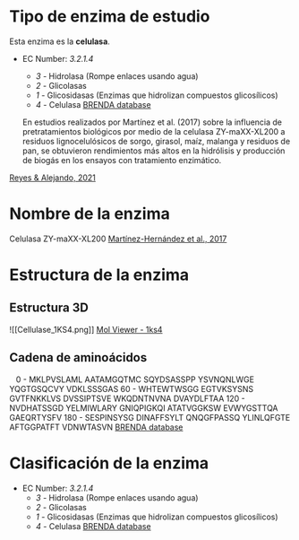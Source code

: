 # Tipo de enzima de estudio 
Esta enzima es la **celulasa**.
- EC Number: *3.2.1.4*
	- *3* - Hidrolasa (Rompe enlaces usando agua)
	- *2* - Glicolasas
	- *1* - Glicosidasas (Enzimas que hidrolizan compuestos glicosílicos)
	- *4* - Celulasa
[BRENDA database](https://www.brenda-enzymes.org/enzyme.php?ecno=3.2.1.4)

	En estudios realizados por Martínez et al. (2017) sobre la influencia de pretratamientos biológicos por medio de la celulasa ZY-maXX-XL200 a residuos lignocelulósicos de sorgo, girasol, maíz, malanga y residuos de pan, se obtuvieron rendimientos más altos en la hidrólisis y producción de biogás en los ensayos con tratamiento enzimático.

[Reyes & Alejando, 2021](https://expeditiorepositorio.utadeo.edu.co/bitstream/handle/20.500.12010/20743/ArticuloEspa%c3%b1olBiog%c3%a1sRARR-V2.pdf?sequence=4&isAllowed=y)
# Nombre de la enzima
Celulasa ZY-maXX-XL200
[Martínez-Hernández et al., 2017](https://www.redalyc.org/pdf/932/93250841007.pdf)
# Estructura de la enzima
## Estructura 3D
![[Cellulase_1KS4.png]]
[Mol Viewer - 1ks4](https://molstar.org/viewer/)
## Cadena de aminoácidos
   0 - MKLPVSLAML AATAMGQTMC SQYDSASSPP YSVNQNLWGE YQGTGSQCVY VDKLSSSGAS
60 - WHTEWTWSGG EGTVKSYSNS GVTFNKKLVS DVSSIPTSVE WKQDNTNVNA DVAYDLFTAA
120 - NVDHATSSGD YELMIWLARY GNIQPIGKQI ATATVGGKSW EVWYGSTTQA GAEQRTYSFV
180 - SESPINSYSG DINAFFSYLT QNQGFPASSQ YLINLQFGTE AFTGGPATFT VDNWTASVN
[BRENDA database](https://www.brenda-enzymes.org/sequences.php?ID=1761587&SequenceFeatures=20_20|48_48)
# Clasificación de la enzima 
- EC Number: *3.2.1.4*
	- *3* - Hidrolasa (Rompe enlaces usando agua)
	- *2* - Glicolasas
	- *1* - Glicosidasas (Enzimas que hidrolizan compuestos glicosílicos)
	- *4* - Celulasa
[BRENDA database](https://www.brenda-enzymes.org/enzyme.php?ecno=3.2.1.4)